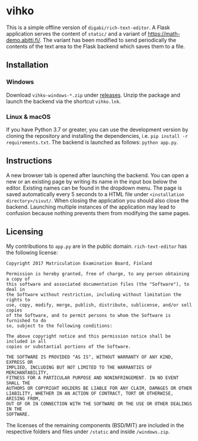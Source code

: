 # vihko

This is a simple offline version of `digabi/rich-text-editor`.  A Flask
application serves the content of `static/` and a variant of
https://math-demo.abitti.fi/.
The variant has been modified to send periodically the contents of the text
area to the Flask backend which saves them to a file.

## Installation

### Windows

Download `vihko-windows-*.zip` under
[releases](https://github.com/kinnala/vihko/releases).  Unzip the package and
launch the backend via the shortcut `vihko.lnk`.

### Linux & macOS

If you have Python 3.7 or greater, you can use the development version by
cloning the repository and installing the dependencies, i.e. `pip install -r
requirements.txt`.  The backend is launched as follows: `python app.py`.

## Instructions

A new browser tab is opened after launching the backend.  You can open a new or
an existing page by writing its name in the input box below the editor.
Existing names can be found in the dropdown menu.  The page is saved
automatically every 5 seconds to a HTML file under `<installation
directory>/sivut/`.  When closing the application you should also close the
backend.  Launching multiple instances of the application may lead to confusion
because nothing prevents them from modifying the same pages.

## Licensing

My contributions to `app.py` are in
the public domain.
`rich-text-editor` has the following license:
```
Copyright 2017 Matriculation Examination Board, Finland

Permission is hereby granted, free of charge, to any person obtaining a copy of
this software and associated documentation files (the "Software"), to deal in
the Software without restriction, including without limitation the rights to
use, copy, modify, merge, publish, distribute, sublicense, and/or sell copies
of the Software, and to permit persons to whom the Software is furnished to do
so, subject to the following conditions:

The above copyright notice and this permission notice shall be included in all
copies or substantial portions of the Software.

THE SOFTWARE IS PROVIDED "AS IS", WITHOUT WARRANTY OF ANY KIND, EXPRESS OR
IMPLIED, INCLUDING BUT NOT LIMITED TO THE WARRANTIES OF MERCHANTABILITY,
FITNESS FOR A PARTICULAR PURPOSE AND NONINFRINGEMENT. IN NO EVENT SHALL THE
AUTHORS OR COPYRIGHT HOLDERS BE LIABLE FOR ANY CLAIM, DAMAGES OR OTHER
LIABILITY, WHETHER IN AN ACTION OF CONTRACT, TORT OR OTHERWISE, ARISING FROM,
OUT OF OR IN CONNECTION WITH THE SOFTWARE OR THE USE OR OTHER DEALINGS IN THE
SOFTWARE.
```
The licenses of the remaining components (BSD/MIT) are included
in the respective folders and files under `/static` and inside `/windows.zip`.
